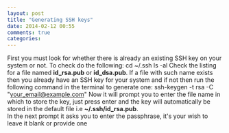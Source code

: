 ```yaml
---
layout: post
title: "Generating SSH keys"
date: 2014-02-12 00:55
comments: true
categories: 
---
```


First you must look for whether there is already an existing SSH key on your system or not.
To check do the following:
	cd ~/.ssh
	ls -al
Check the listing for a file named <strong>id_rsa.pub</strong> or <strong>id_dsa.pub</strong>. If a file with such name exists then you already have an SSH key for your system and if not then run the following command in the terminal to generate one:
	ssh-keygen -t rsa -C "your_email@example.com"
Now it will prompt you to enter the file name in which to store the key, just press enter and the key will automatically be stored in the default file i.e <strong>~/.ssh/id_rsa.pub</strong>.
<br>
In the next prompt it asks you to enter the passphrase, it's your wish to leave it blank or provide one
